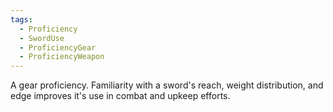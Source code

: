 ```yaml
---
tags:
  - Proficiency
  - SwordUse
  - ProficiencyGear
  - ProficiencyWeapon
---
```

A gear proficiency. Familiarity with a sword's reach, weight distribution, and edge improves it's use in combat and upkeep efforts.